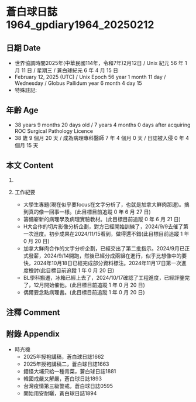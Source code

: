 [_metadata_:encoding]: - "utf-8"
[_metadata_:language]: - "zh-Hant-TW"
[_metadata_:fileformat]: - "markdown"
[_metadata_:MIME_type]: - "text/plain"
[_metadata_:markdown_version]: - "commonmark version 0.30"
[_metadata_:markdown_spec]: - "https://spec.commonmark.org/0.30/"

# 蒼白球日誌1964_gpdiary1964_20250212 #

## 日期 Date ##

* 世界協調時間2025年(中華民國114年，令和7年)2月12日 / Unix 紀元 56 年 1 月 11 日 / 星期三 / 蒼白球紀元 6 年 4 月 15 日
* February 12, 2025 (UTC) / Unix Epoch 56 year 1 month 11 day / Wednesday / Globus Pallidum year 6 month 4 day 15
* 特殊註記:

## 年齡 Age ##

* 38 years 9 months 20 days old / 7 years 4 months 0 days after acquiring ROC Surgical Pathology Licence
* 38 歲 9 個月 20 天 / 成為病理專科醫師 7 年 4 個月 0 天 / 日誌被入侵 0 年 4 個月 15 天

## 本文 Content ##

1. 

2. 工作紀要

    - 大學生專題(現在似乎要focus在文字分析了，也就是加拿大鮮肉那邊)。搞到真的像一回事一樣。(此目標目前追蹤 0 年 6 月 27 日)
    - 籌備嶄新的病理學及病理實驗教材。(此目標目前追蹤 0 年 6 月 21 日)
    - H大合作的切片影像分析企劃，對方已經開始訓練了，2024/9/9去催了第一次進度。初步成果在2024/11/15看到，做得還不錯(此目標目前追蹤 1 年 0 月 20 日)
    - 加拿大鮮肉合作的文字分析企劃，已經交出了第二批指示。2024/9月已正式發薪，2024/9/14開跑，然後已經分成兩組在進行，似乎比想像中的要快，2024年10月18日已經完成部分資料標注。2024年11月17日第一次進度檢討(此目標目前追蹤 1 年 0 月 20 日)
    - BL學科搬遷，冰箱已經上去了，2024/10/17確認了工程進度，已經評鑒完了，12月開始催他。(此目標目前追蹤 1 年 0 月 20 日)
    - 偶爾要念點病理書。(此目標目前追蹤 1 年 0 月 20 日)

## 注釋 Comment ##


## 附錄 Appendix ##

* 時光機
    - 2025年授袍講稿，蒼白球日誌1662
    - 2025年授袍講稿二，蒼白球日誌1663
    - 錯怪大埔只給一種青菜，蒼白球日誌1881
    - 韓國戒嚴又解嚴，蒼白球日誌1893
    - 台灣疫情第三級警戒，蒼白球日誌0595
    - 開始用安耐曬，蒼白球日誌1894
